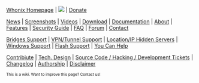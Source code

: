 [Whonix Homepage](https://sourceforge.net/p/whonix/wiki/Home/#whonix-homepage) | ![](http://whonix.sourceforge.net/screenshots/BC_Rnd_32px.png) | [Donate](https://sourceforge.net/p/whonix/wiki/Contribute/#donate)

[News](https://sourceforge.net/p/whonix/wiki/Download/#stay-tuned) | [Screenshots](https://sourceforge.net/p/whonix/wiki/Screenshots/) | [Videos](https://sourceforge.net/p/whonix/wiki/Videos/) | [Download](https://sourceforge.net/p/whonix/wiki/Download/) | [Documentation](https://sourceforge.net/p/whonix/wiki/Documentation/) | [About](https://sourceforge.net/p/whonix/wiki/About/) | [Features](https://sourceforge.net/p/whonix/wiki/Features/) | [Security Guide](https://sourceforge.net/p/whonix/wiki/Security%20Guide/) | [FAQ](https://sourceforge.net/p/whonix/wiki/FAQ/) | [Forum](https://sourceforge.net/p/whonix/discussion/) | [Contact](https://sourceforge.net/p/whonix/wiki/Contact/)

[Bridges Support](https://sourceforge.net/p/whonix/wiki/Bridges/) | [VPN/Tunnel Support](https://sourceforge.net/p/whonix/wiki/Features/#vpn-tunnel-support) | [Location/IP Hidden Servers](https://sourceforge.net/p/whonix/wiki/HostingLocationHiddenServers/) | [Windows Support](https://sourceforge.net/p/whonix/wiki/OtherOperatingSystems/) | [Flash Support](https://sourceforge.net/p/whonix/wiki/BrowserPlugins/) | [You Can Help](https://sourceforge.net/p/whonix/wiki/Contribute/)

[Contribiute](https://sourceforge.net/p/whonix/wiki/Contribute/) | [Tech. Design](https://sourceforge.net/p/whonix/wiki/Design/) | [Source Code / Hacking / Development Tickets](https://sourceforge.net/p/whonix/wiki/Dev_SourceCode/) | [Changelog](https://sourceforge.net/p/whonix/wiki/Changelog/) | [Authorship](http://sourceforge.net/p/whonix/wiki/Authorship/#code-contributors) | [Disclaimer](https://sourceforge.net/p/whonix/wiki/Authorship/#disclaimer)

<font size="-3">This is a wiki. Want to improve this page? Contact us!</font>